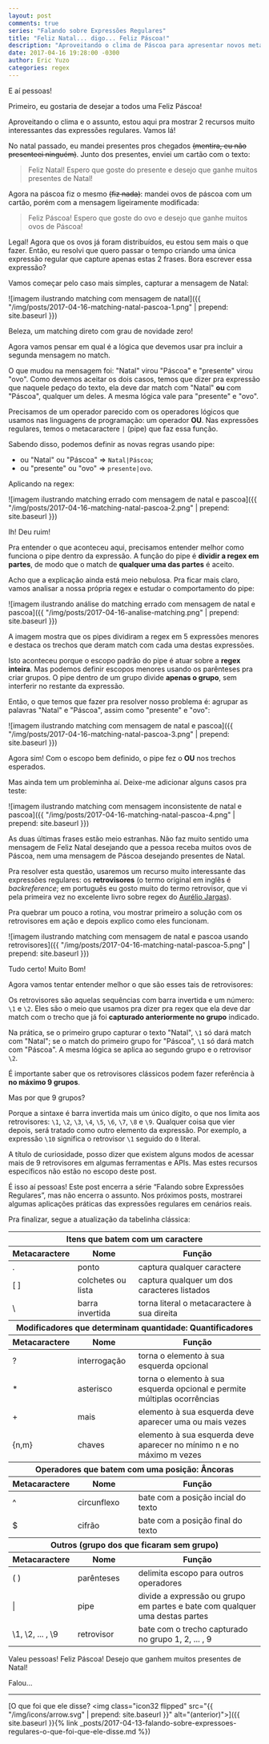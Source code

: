 ```yaml
---
layout: post
comments: true
series: "Falando sobre Expressões Regulares"
title: "Feliz Natal... digo... Feliz Páscoa!"
description: "Aproveitando o clima de Páscoa para apresentar novos metacaracteres."
date: 2017-04-16 19:28:00 -0300
author: Eric Yuzo
categories: regex
---
```

E aí pessoas!

Primeiro, eu gostaria de desejar a todos uma Feliz Páscoa!

Aproveitando o clima e o assunto, estou aqui pra mostrar 2 recursos muito interessantes das expressões regulares. Vamos lá!

No natal passado, eu mandei presentes pros chegados ~~(mentira, eu não presenteei ninguém)~~. Junto dos presentes, enviei um cartão com o texto:

> Feliz Natal! Espero que goste do presente e desejo que ganhe muitos presentes de Natal!

Agora na páscoa fiz o mesmo ~~(fiz nada)~~: mandei ovos de páscoa com um cartão, porém com a mensagem ligeiramente modificada:

> Feliz Páscoa! Espero que goste do ovo e desejo que ganhe muitos ovos de Páscoa!

Legal! Agora que os ovos já foram distribuídos, eu estou sem mais o que fazer. Então, eu resolvi que quero passar o tempo criando uma única expressão regular que capture apenas estas 2 frases. Bora escrever essa expressão?

Vamos começar pelo caso mais simples, capturar a mensagem de Natal:

![imagem ilustrando matching com mensagem de natal]({{ "/img/posts/2017-04-16-matching-natal-pascoa-1.png" | prepend: site.baseurl }})

Beleza, um matching direto com grau de novidade zero!

Agora vamos pensar em qual é a lógica que devemos usar pra incluir a segunda mensagem no match.

O que mudou na mensagem foi: "Natal" virou "Páscoa" e "presente" virou "ovo". Como devemos aceitar os dois casos, temos que dizer pra expressão que naquele pedaço do texto, ela deve dar match com "Natal" **ou** com "Páscoa", qualquer um deles. A mesma lógica vale para "presente" e "ovo".

Precisamos de um operador parecido com os operadores lógicos que usamos nas linguagens de programação: um operador **OU**. Nas expressões regulares, temos o metacaractere `|` (pipe) que faz essa função.

Sabendo disso, podemos definir as novas regras usando pipe:
* ou "Natal" ou "Páscoa" => `Natal|Páscoa`;
* ou "presente" ou "ovo" => `presente|ovo`.

Aplicando na regex:

![imagem ilustrando matching errado com mensagem de natal e pascoa]({{ "/img/posts/2017-04-16-matching-natal-pascoa-2.png" | prepend: site.baseurl }})

Ih! Deu ruim!

Pra entender o que aconteceu aqui, precisamos entender melhor como funciona o pipe dentro da expressão. A função do pipe é **dividir a regex em partes**, de modo que o match de **qualquer uma das partes** é aceito.

Acho que a explicação ainda está meio nebulosa. Pra ficar mais claro, vamos analisar a nossa própria regex e estudar o comportamento do pipe:

![imagem ilustrando análise do matching errado com mensagem de natal e pascoa]({{ "/img/posts/2017-04-16-analise-matching.png" | prepend: site.baseurl }})

A imagem mostra que os pipes dividiram a regex em 5 expressões menores e destaca os trechos que deram match com cada uma destas expressões.

Isto aconteceu porque o escopo padrão do pipe é atuar sobre a **regex inteira**. Mas podemos definir escopos menores usando os parênteses pra criar grupos. O pipe dentro de um grupo divide **apenas o grupo**, sem interferir no restante da expressão.

Então, o que temos que fazer pra resolver nosso problema é: agrupar as palavras "Natal" e "Páscoa", assim como "presente" e "ovo":

![imagem ilustrando matching com mensagem de natal e pascoa]({{ "/img/posts/2017-04-16-matching-natal-pascoa-3.png" | prepend: site.baseurl }})

Agora sim! Com o escopo bem definido, o pipe fez o **OU** nos trechos esperados.

Mas ainda tem um probleminha aí. Deixe-me adicionar alguns casos pra teste:

![imagem ilustrando matching com mensagem inconsistente de natal e pascoa]({{ "/img/posts/2017-04-16-matching-natal-pascoa-4.png" | prepend: site.baseurl }})

As duas últimas frases estão meio estranhas. Não faz muito sentido uma mensagem de Feliz Natal desejando que a pessoa receba muitos ovos de Páscoa, nem uma mensagem de Páscoa desejando presentes de Natal.

Pra resolver esta questão, usaremos um recurso muito interessante das expressões regulares: os **retrovisores** (o termo original em inglês é _backreference_; em português eu gosto muito do termo retrovisor, que vi pela primeira vez no excelente livro sobre regex do [Aurélio Jargas](http://aurelio.net/regex/)).

Pra quebrar um pouco a rotina, vou mostrar primeiro a solução com os retrovisores em ação e depois explico como eles funcionam.

![imagem ilustrando matching com mensagem de natal e pascoa usando retrovisores]({{ "/img/posts/2017-04-16-matching-natal-pascoa-5.png" | prepend: site.baseurl }})

Tudo certo! Muito Bom!

Agora vamos tentar entender melhor o que são esses tais de retrovisores:

Os retrovisores são aquelas sequências com barra invertida e um número: `\1` e `\2`. Eles são o meio que usamos pra dizer pra regex que ela deve dar match com o trecho que já foi **capturado anteriormente no grupo** indicado.

Na prática, se o primeiro grupo capturar o texto "Natal", `\1` só dará match com "Natal"; se o match do primeiro grupo for "Páscoa", `\1` só dará match com "Páscoa". A mesma lógica se aplica ao segundo grupo e o retrovisor `\2`.

É importante saber que os retrovisores clássicos podem fazer referência à **no máximo 9 grupos**.

Mas por que 9 grupos?

Porque a sintaxe é barra invertida mais um único dígito, o que nos limita aos retrovisores: `\1`, `\2`, `\3`, `\4`, `\5`, `\6`, `\7`, `\8` e `\9`. Qualquer coisa que vier depois, será tratado como outro elemento da expressão. Por exemplo, a expressão `\10` significa o retrovisor `\1` seguido do `0` literal.

A título de curiosidade, posso dizer que existem alguns modos de acessar mais de 9 retrovisores em algumas ferramentas e APIs. Mas estes recursos específicos não estão no escopo deste post.

É isso aí pessoas! Este post encerra a série “Falando sobre Expressões Regulares”, mas não encerra o assunto. Nos próximos posts, mostrarei algumas aplicações práticas das expressões regulares em cenários reais.

Pra finalizar, segue a atualização da tabelinha clássica:

<table class="table">
  <thead>
    <tr>
      <th colspan="3">Itens que batem com um caractere</th>
    </tr>
    <tr>
      <th>Metacaractere</th><th>Nome</th><th>Função</th>
    </tr>
  </thead>
  <tbody>
    <tr>
      <td>.</td><td>ponto</td><td>captura qualquer caractere</td>
    </tr>
    <tr>
      <td>[ ]</td><td>colchetes ou lista</td><td>captura qualquer um dos caracteres listados</td>
    </tr>
    <tr>
      <td>\</td><td>barra invertida</td><td>torna literal o metacaractere à sua direita</td>
    </tr>
  </tbody>
  <thead>
    <tr>
      <th colspan="3">Modificadores que determinam quantidade: Quantificadores</th>
    </tr>
    <tr>
      <th>Metacaractere</th><th>Nome</th><th>Função</th>
    </tr>
  </thead>
  <tbody>
    <tr>
      <td>?</td><td>interrogação</td><td>torna o elemento à sua esquerda opcional</td>
    </tr>
    <tr>
      <td>*</td><td>asterisco</td><td>torna o elemento à sua esquerda opcional e permite múltiplas ocorrências</td>
    </tr>
    <tr>
      <td>+</td><td>mais</td><td>elemento à sua esquerda deve aparecer uma ou mais vezes</td>
    </tr>
    <tr>
      <td>{n,m}</td><td>chaves</td><td>elemento à sua esquerda deve aparecer no mínimo n e no máximo m vezes</td>
    </tr>
  </tbody>
  <thead>
    <tr>
      <th colspan="3">Operadores que batem com uma posição: Âncoras</th>
    </tr>
    <tr>
      <th>Metacaractere</th><th>Nome</th><th>Função</th>
    </tr>
  </thead>
  <tbody>
    <tr>
      <td>^</td><td>circunflexo</td><td>bate com a posição incial do texto</td>
    </tr>
    <tr>
      <td>$</td><td>cifrão</td><td>bate com a posição final do texto</td>
    </tr>
  </tbody>
  <thead>
    <tr>
      <th colspan="3">Outros (grupo dos que ficaram sem grupo)</th>
    </tr>
    <tr>
      <th>Metacaractere</th><th>Nome</th><th>Função</th>
    </tr>
  </thead>
  <tbody>
    <tr>
      <td>( )</td><td>parênteses</td><td>delimita escopo para outros operadores</td>
    </tr>
    <tr>
      <td>|</td><td>pipe</td><td>divide a expressão ou grupo em partes e bate com qualquer uma destas partes</td>
    </tr>
    <tr>
      <td>\1, \2, ... , \9</td><td>retrovisor</td><td>bate com o trecho capturado no grupo 1, 2, ... , 9</td>
    </tr>
  </tbody>
</table>

Valeu pessoas! Feliz Páscoa! Desejo que ganhem muitos presentes de Natal!

Falou...

---

<span class="previous-post">[O que foi que ele disse? <img class="icon32 flipped" src="{{ "/img/icons/arrow.svg" | prepend: site.baseurl }}" alt="(anterior)">]({{ site.baseurl }}{% link _posts/2017-04-13-falando-sobre-expressoes-regulares-o-que-foi-que-ele-disse.md %})</span>
